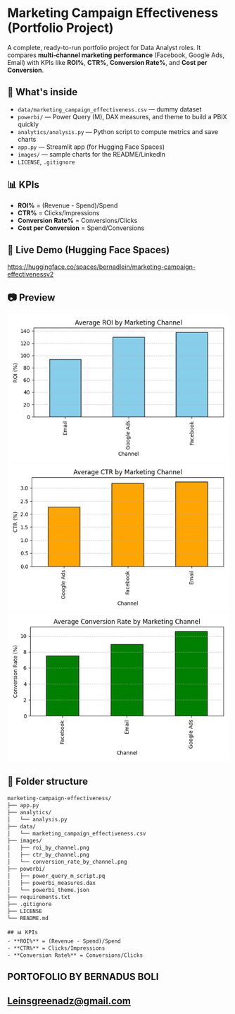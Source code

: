 # Marketing Campaign Effectiveness (Portfolio Project)

A complete, ready-to-run portfolio project for Data Analyst roles. It compares **multi‑channel marketing performance** (Facebook, Google Ads, Email) with KPIs like **ROI%**, **CTR%**, **Conversion Rate%**, and **Cost per Conversion**.

## 🚀 What's inside
- `data/marketing_campaign_effectiveness.csv` — dummy dataset
- `powerbi/` — Power Query (M), DAX measures, and theme to build a PBIX quickly
- `analytics/analysis.py` — Python script to compute metrics and save charts
- `app.py` — Streamlit app (for Hugging Face Spaces)
- `images/` — sample charts for the README/LinkedIn
- `LICENSE`, `.gitignore`

## 📊 KPIs
- **ROI%** = (Revenue - Spend)/Spend
- **CTR%** = Clicks/Impressions
- **Conversion Rate%** = Conversions/Clicks
- **Cost per Conversion** = Spend/Conversions

## 🔗 Live Demo (Hugging Face Spaces)
https://huggingface.co/spaces/bernadlein/marketing-campaign-effectivenessv2

## 📷 Preview
![ROI by Channel](images/roi_by_channel.png)
![CTR by Channel](images/ctr_by_channel.png)
![Conversion Rate by Channel](images/conversion_rate_by_channel.png)

## 🧩 Folder structure
```
marketing-campaign-effectiveness/
├── app.py
├── analytics/
│   └── analysis.py
├── data/
│   └── marketing_campaign_effectiveness.csv
├── images/
│   ├── roi_by_channel.png
│   ├── ctr_by_channel.png
│   └── conversion_rate_by_channel.png
├── powerbi/
│   ├── power_query_m_script.pq
│   ├── powerbi_measures.dax
│   └── powerbi_theme.json
├── requirements.txt
├── .gitignore
├── LICENSE
└── README.md

## 📊 KPIs
- **ROI%** = (Revenue - Spend)/Spend
- **CTR%** = Clicks/Impressions
- **Conversion Rate%** = Conversions/Clicks
```
## PORTOFOLIO BY BERNADUS BOLI
## Leinsgreenadz@gmail.com


